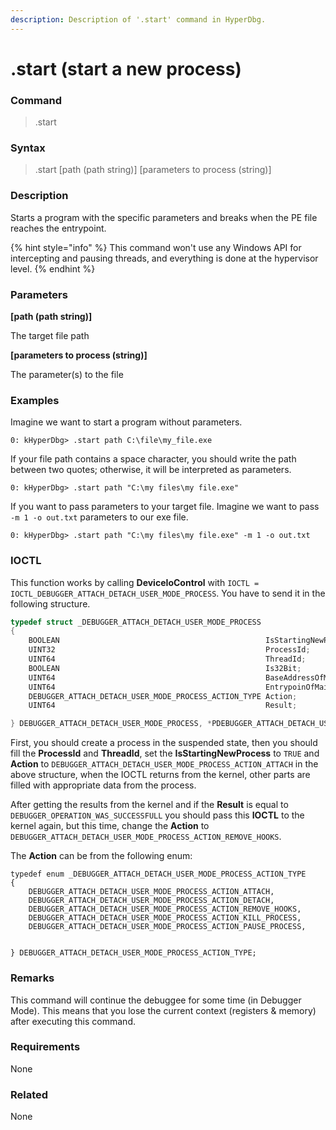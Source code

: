 ```yaml
---
description: Description of '.start' command in HyperDbg.
---
```


# .start (start a new process)

### Command

> .start

### Syntax

> .start \[path (path string)] \[parameters to process (string)]

### Description

Starts a program with the specific parameters and breaks when the PE file reaches the entrypoint.

{% hint style="info" %}
This command won't use any Windows API for intercepting and pausing threads, and everything is done at the hypervisor level.
{% endhint %}

### Parameters

**\[path (path string)]**

The target file path

**\[parameters to process (string)]**

The parameter(s) to the file

### Examples

Imagine we want to start a program without parameters.

```
0: kHyperDbg> .start path C:\file\my_file.exe
```

If your file path contains a space character, you should write the path between two quotes; otherwise, it will be interpreted as parameters.

```
0: kHyperDbg> .start path "C:\my files\my file.exe"
```

If you want to pass parameters to your target file. Imagine we want to pass `-m 1 -o out.txt` parameters to our exe file.

```
0: kHyperDbg> .start path "C:\my files\my file.exe" -m 1 -o out.txt
```

### IOCTL

This function works by calling **DeviceIoControl** with `IOCTL = IOCTL_DEBUGGER_ATTACH_DETACH_USER_MODE_PROCESS`. You have to send it in the following structure.

```c
typedef struct _DEBUGGER_ATTACH_DETACH_USER_MODE_PROCESS
{
    BOOLEAN                                              IsStartingNewProcess;
    UINT32                                               ProcessId;
    UINT64                                               ThreadId;
    BOOLEAN                                              Is32Bit;
    UINT64                                               BaseAddressOfMainModule;
    UINT64                                               EntrypoinOfMainModule;
    DEBUGGER_ATTACH_DETACH_USER_MODE_PROCESS_ACTION_TYPE Action;
    UINT64                                               Result;

} DEBUGGER_ATTACH_DETACH_USER_MODE_PROCESS, *PDEBUGGER_ATTACH_DETACH_USER_MODE_PROCESS;
```

First, you should create a process in the suspended state, then you should fill the **ProcessId** and **ThreadId**, set the **IsStartingNewProcess** to `TRUE` and **Action** to `DEBUGGER_ATTACH_DETACH_USER_MODE_PROCESS_ACTION_ATTACH` in the above structure, when the IOCTL returns from the kernel, other parts are filled with appropriate data from the process.

After getting the results from the kernel and if the **Result** is equal to `DEBUGGER_OPERATION_WAS_SUCCESSFULL` you should pass this **IOCTL** to the kernel again, but this time, change the **Action** to `DEBUGGER_ATTACH_DETACH_USER_MODE_PROCESS_ACTION_REMOVE_HOOKS`.

The **Action** can be from the following enum:

```
typedef enum _DEBUGGER_ATTACH_DETACH_USER_MODE_PROCESS_ACTION_TYPE
{
    DEBUGGER_ATTACH_DETACH_USER_MODE_PROCESS_ACTION_ATTACH,
    DEBUGGER_ATTACH_DETACH_USER_MODE_PROCESS_ACTION_DETACH,
    DEBUGGER_ATTACH_DETACH_USER_MODE_PROCESS_ACTION_REMOVE_HOOKS,
    DEBUGGER_ATTACH_DETACH_USER_MODE_PROCESS_ACTION_KILL_PROCESS,
    DEBUGGER_ATTACH_DETACH_USER_MODE_PROCESS_ACTION_PAUSE_PROCESS,


} DEBUGGER_ATTACH_DETACH_USER_MODE_PROCESS_ACTION_TYPE;
```

### Remarks

This command will continue the debuggee for some time (in Debugger Mode). This means that you lose the current context (registers & memory) after executing this command.

### Requirements

None

### Related

None
